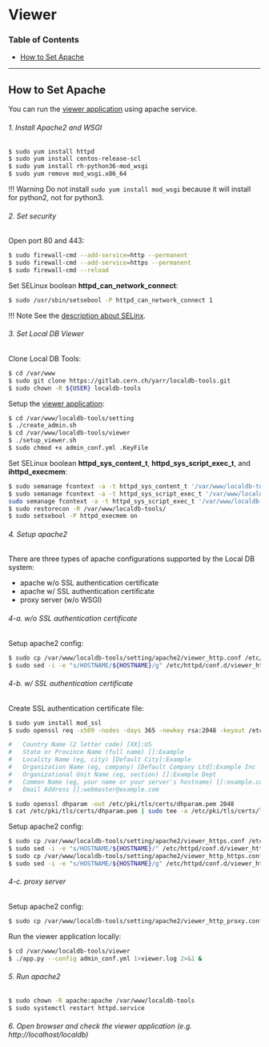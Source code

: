 # Viewer

### Table of Contents

- [How to Set Apache](#how-to-set-apache)

---

## How to Set Apache

You can run the [viewer application](tool/viewer.md) using apache service.

###### 1. Install Apache2 and WSGI

```bash
$ sudo yum install httpd
$ sudo yum install centos-release-scl
$ sudo yum install rh-python36-mod_wsgi
$ sudo yum remove mod_wsgi.x86_64
```

!!! Warning
    Do not install `sudo yum install mod_wsgi` because it will install for python2, not for python3.

###### 2. Set security

Open port 80 and 443:

```bash
$ sudo firewall-cmd --add-service=http --permanent
$ sudo firewall-cmd --add-service=https --permanent
$ sudo firewall-cmd --reload
```

Set SELinux boolean **httpd_can_network_connect**:

```bash
$ sudo /usr/sbin/setsebool -P httpd_can_network_connect 1
```

!!! Note
    See the [description about SELinx](https://access.redhat.com/documentation/en-us/red_hat_enterprise_linux/6/html/security-enhanced_linux/sect-security-enhanced_linux-working_with_selinux-selinux_contexts_labeling_files).

###### 3. Set Local DB Viewer

Clone Local DB Tools:

```bash
$ cd /var/www
$ sudo git clone https://gitlab.cern.ch/yarr/localdb-tools.git
$ sudo chown -R ${USER} localdb-tools
```

Setup the [viewer application](tool/viewer.md):

```bash
$ cd /var/www/localdb-tools/setting
$ ./create_admin.sh
$ cd /var/www/localdb-tools/viewer
$ ./setup_viewer.sh
$ sudo chmod +x admin_conf.yml .KeyFile
```

Set SELinux boolean **httpd_sys_content_t**, **httpd_sys_script_exec_t**, and **ihttpd_execmem**:

```bash
$ sudo semanage fcontext -a -t httpd_sys_content_t '/var/www/localdb-tools/viewer(/.*)?'
$ sudo semanage fcontext -a -t httpd_sys_script_exec_t '/var/www/localdb-tools/viewer/plotting-tool/bin(/.*)?'
sudo semanage fcontext -a -t httpd_sys_script_exec_t '/var/www/localdb-tools/viewer/analysis-tool/bin(/.*)?'
$ sudo restorecon -R /var/www/localdb-tools/
$ sudo setsebool -P httpd_execmem on
```

###### 4. Setup apache2

There are three types of apache configurations supported by the Local DB system:

- apache w/o SSL authentication certificate
- apache w/ SSL authentication certificate
- proxy server (w/o WSGI)

###### 4-a. w/o SSL authentication certificate

Setup apache2 config:

```bash
$ sudo cp /var/www/localdb-tools/setting/apache2/viewer_http.conf /etc/httpd/conf.d/.
$ sudo sed -i -e "s/HOSTNAME/${HOSTNAME}/g" /etc/httpd/conf.d/viewer_http.conf
```

###### 4-b. w/ SSL authentication certificate

Create SSL authentication certificate file:

```bash
$ sudo yum install mod_ssl
$ sudo openssl req -x509 -nodes -days 365 -newkey rsa:2048 -keyout /etc/pki/tls/private/localdb-viewer.key -out /etc/pki/tls/certs/localdb-viewer.crt

#   Country Name (2 letter code) [XX]:US
#   State or Province Name (full name) []:Example
#   Locality Name (eg, city) [Default City]:Example
#   Organization Name (eg, company) [Default Company Ltd]:Example Inc
#   Organizational Unit Name (eg, section) []:Example Dept
#   Common Name (eg, your name or your server's hostname) []:example.com
#   Email Address []:webmaster@example.com

$ sudo openssl dhparam -out /etc/pki/tls/certs/dhparam.pem 2048
$ cat /etc/pki/tls/certs/dhparam.pem | sudo tee -a /etc/pki/tls/certs/localdb-viewer.crt
```

Setup apache2 config:

```bash
$ sudo cp /var/www/localdb-tools/setting/apache2/viewer_https.conf /etc/httpd/conf.d/.
$ sudo sed -i -e "s/HOSTNAME/${HOSTNAME}/" /etc/httpd/conf.d/viewer_https.conf
$ sudo cp /var/www/localdb-tools/setting/apache2/viewer_http_https.conf /etc/httpd/conf.d/viewer_http.conf
$ sudo sed -i -e "s/HOSTNAME/${HOSTNAME}/g" /etc/httpd/conf.d/viewer_http.conf
```

###### 4-c. proxy server

Setup apache2 config:

```bash
$ sudo cp /var/www/localdb-tools/setting/apache2/viewer_http_proxy.conf /etc/httpd/conf.d/viewer_http.conf
```

Run the viewer application locally:

```bash
$ cd /var/www/localdb-tools/viewer
$ ./app.py --config admin_conf.yml 1>viewer.log 2>&1 &
```

###### 5. Run apache2

```bash
$ sudo chown -R apache:apache /var/www/localdb-tools
$ sudo systemctl restart httpd.service
```

###### 6. Open browser and check the viewer application (e.g. http://localhost/localdb)
